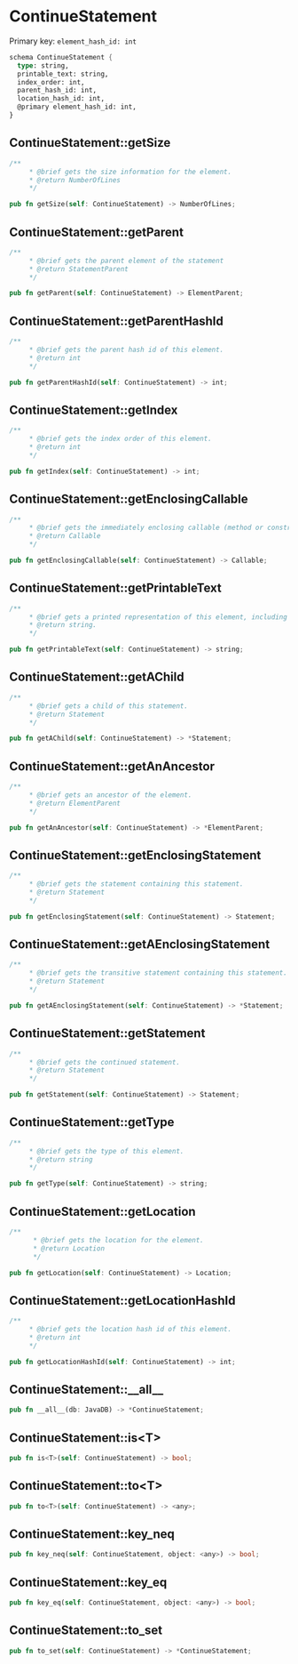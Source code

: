 # ContinueStatement

Primary key: `element_hash_id: int`

```rust
schema ContinueStatement {
  type: string,
  printable_text: string,
  index_order: int,
  parent_hash_id: int,
  location_hash_id: int,
  @primary element_hash_id: int,
}
```
## ContinueStatement::getSize

```rust
/**
     * @brief gets the size information for the element.
     * @return NumberOfLines
     */
```
```rust
pub fn getSize(self: ContinueStatement) -> NumberOfLines;
```
## ContinueStatement::getParent

```rust
/**
     * @brief gets the parent element of the statement
     * @return StatementParent 
     */
```
```rust
pub fn getParent(self: ContinueStatement) -> ElementParent;
```
## ContinueStatement::getParentHashId

```rust
/**
     * @brief gets the parent hash id of this element.
     * @return int
     */
```
```rust
pub fn getParentHashId(self: ContinueStatement) -> int;
```
## ContinueStatement::getIndex

```rust
/**
     * @brief gets the index order of this element.
     * @return int
     */
```
```rust
pub fn getIndex(self: ContinueStatement) -> int;
```
## ContinueStatement::getEnclosingCallable

```rust
/**
     * @brief gets the immediately enclosing callable (method or constructor) whose body contains this statement.
     * @return Callable 
     */
```
```rust
pub fn getEnclosingCallable(self: ContinueStatement) -> Callable;
```
## ContinueStatement::getPrintableText

```rust
/**
     * @brief gets a printed representation of this element, including its structure where applicable.
     * @return string.
     */
```
```rust
pub fn getPrintableText(self: ContinueStatement) -> string;
```
## ContinueStatement::getAChild

```rust
/**
     * @brief gets a child of this statement.
     * @return Statement 
     */
```
```rust
pub fn getAChild(self: ContinueStatement) -> *Statement;
```
## ContinueStatement::getAnAncestor

```rust
/**
     * @brief gets an ancestor of the element.
     * @return ElementParent 
     */
```
```rust
pub fn getAnAncestor(self: ContinueStatement) -> *ElementParent;
```
## ContinueStatement::getEnclosingStatement

```rust
/**
     * @brief gets the statement containing this statement.
     * @return Statement 
     */
```
```rust
pub fn getEnclosingStatement(self: ContinueStatement) -> Statement;
```
## ContinueStatement::getAEnclosingStatement

```rust
/**
     * @brief gets the transitive statement containing this statement.
     * @return Statement 
     */
```
```rust
pub fn getAEnclosingStatement(self: ContinueStatement) -> *Statement;
```
## ContinueStatement::getStatement

```rust
/**
     * @brief gets the continued statement.
     * @return Statement 
     */
```
```rust
pub fn getStatement(self: ContinueStatement) -> Statement;
```
## ContinueStatement::getType

```rust
/**
     * @brief gets the type of this element.
     * @return string
     */
```
```rust
pub fn getType(self: ContinueStatement) -> string;
```
## ContinueStatement::getLocation

```rust
/**
      * @brief gets the location for the element.
      * @return Location
      */
```
```rust
pub fn getLocation(self: ContinueStatement) -> Location;
```
## ContinueStatement::getLocationHashId

```rust
/**
     * @brief gets the location hash id of this element.
     * @return int
     */
```
```rust
pub fn getLocationHashId(self: ContinueStatement) -> int;
```
## ContinueStatement::\_\_all\_\_

```rust
pub fn __all__(db: JavaDB) -> *ContinueStatement;
```
## ContinueStatement::is\<T\>

```rust
pub fn is<T>(self: ContinueStatement) -> bool;
```
## ContinueStatement::to\<T\>

```rust
pub fn to<T>(self: ContinueStatement) -> <any>;
```
## ContinueStatement::key\_neq

```rust
pub fn key_neq(self: ContinueStatement, object: <any>) -> bool;
```
## ContinueStatement::key\_eq

```rust
pub fn key_eq(self: ContinueStatement, object: <any>) -> bool;
```
## ContinueStatement::to\_set

```rust
pub fn to_set(self: ContinueStatement) -> *ContinueStatement;
```
